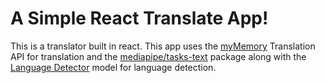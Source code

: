# A Simple React Translate App!

This is a translator built in react.
This app uses the [myMemory](https://mymemory.translated.net/doc/spec.php) Translation API for translation and the 
[mediapipe/tasks-text](https://developers.google.com/mediapipe/solutions/text/language_detector/web_js#javascript_packages) package along with the [Language Detector](https://developers.google.com/mediapipe/solutions/text/language_detector/index#models) model for language detection.